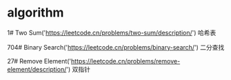 # algorithm

1# Two Sum('https://leetcode.cn/problems/two-sum/description/')
哈希表

704# Binary Search('https://leetcode.cn/problems/binary-search/')
二分查找

27# Remove Element('https://leetcode.cn/problems/remove-element/description/')
双指针
